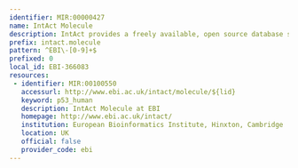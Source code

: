 ```yaml
---
identifier: MIR:00000427
name: IntAct Molecule
description: IntAct provides a freely available, open source database system and analysis tools for protein interaction data. This collection references interactor molecules.
prefix: intact.molecule
pattern: ^EBI\-[0-9]+$
prefixed: 0
local_id: EBI-366083
resources:
 - identifier: MIR:00100550
   accessurl: http://www.ebi.ac.uk/intact/molecule/${lid}
   keyword: p53_human
   description: IntAct Molecule at EBI
   homepage: http://www.ebi.ac.uk/intact/
   institution: European Bioinformatics Institute, Hinxton, Cambridge
   location: UK
   official: false
   provider_code: ebi
---
```

